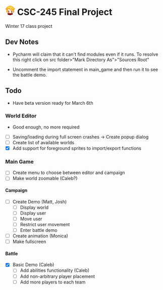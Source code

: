 # ![avatar](assets/images/avatar.png) CSC-245 Final Project
Winter 17 class project

## Dev Notes
- Pycharm will claim that it can't find modules even if it runs. To resolve this
right click on src folder>"Mark Directory As">"Sources Root"

- Uncomment the import statement in main_game and then run it to see the battle demo.

## Todo
- Have beta version ready for March 6th

### World Editor
- Good enough, no more required
- [ ] Saving/loading during full screen crashes -> Create popup dialog
- [ ] Create list of available worlds
- [x] Add support for foreground sprites to import/export functions

### Main Game

- [ ] Create menu to choose between editor and campaign
- [ ] Make world zoomable (Caleb?)

#### Campaign
- [ ] Create Demo (Matt, Josh)
    - [ ] Display world
    - [ ] Display user
    - [ ] Move user
    - [ ] Restrict user movement
    - [ ] Enter battle demo
- [ ] Create animation (Monica)
- [ ] Make fullscreen

#### Battle
- [x] Basic Demo (Caleb)
    - [ ] Add abilities functionality (Caleb)
    - [ ] Add non-arbitrary player placement
    - [ ] Add more players to each team